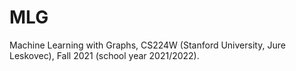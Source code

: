 # MLG
Machine Learning with Graphs, CS224W (Stanford University, Jure Leskovec), Fall 2021 (school year 2021/2022).
